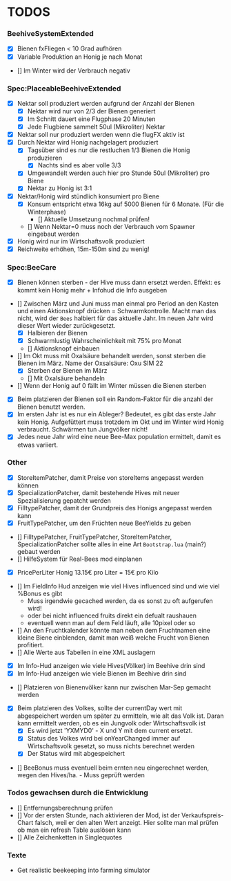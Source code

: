 # TODOS

### BeehiveSystemExtended
- [x] Bienen fxFliegen < 10 Grad aufhören
- [x] Variable Produktion an Honig je nach Monat
- [] Im Winter wird der Verbrauch negativ

### Spec:PlaceableBeehiveExtended
- [x] Nektar soll produziert werden aufgrund der Anzahl der Bienen
    - [x] Nektar wird nur von 2/3 der Bienen generiert
    - [x] Im Schnitt dauert eine Flugphase 20 Minuten
    - [x] Jede Flugbiene sammelt 50ul (Mikroliter) Nektar
- [x] Nektar soll nur produziert werden wenn die flugFX aktiv ist
- [x] Durch Nektar wird Honig nachgelagert produziert
    - [x] Tagsüber sind es nur die restluchen 1/3 Bienen die Honig produzieren
        - [x] Nachts sind es aber volle 3/3
    - [x] Umgewandelt werden auch hier pro Stunde 50ul (Mikroliter) pro Biene
    - [x] Nektar zu Honig ist 3:1
- [x] Nektar/Honig wird stündlich konsumiert pro Biene
    - [x] Konsum entspricht etwa 16kg auf 5000 Bienen für 6 Monate. (Für die Winterphase)
        - [] Aktuelle Umsetzung nochmal prüfen!
    - [] Wenn Nektar=0 muss noch der Verbrauch vom Spawner eingebaut werden
- [x] Honig wird nur im Wirtschaftsvolk produziert
- [x] Reichweite erhöhen, 15m-150m sind zu wenig!

### Spec:BeeCare
- [x] Bienen können sterben - der Hive muss dann ersetzt werden. Effekt: es kommt kein Honig mehr + Infohud die Info ausgeben
- [] Zwischen März und Juni muss man einmal pro Period an den Kasten und einen Aktionsknopf drücken = Schwarmkontrolle. Macht man das nicht, wird der `Bees` halbiert für das aktuelle Jahr. Im neuen Jahr wird dieser Wert wieder zurückgesetzt.
    - [x] Halbieren der Bienen
    - [x] Schwarmlustig Wahrscheinlichkeit mit 75% pro Monat
    - [] Aktionsknopf einbauen
- [] Im Okt muss mit Oxalsäure behandelt werden, sonst sterben die Bienen im März. Name der Oxsalsäure: Oxu SIM 22
    - [x] Sterben der Bienen im März
    - [] Mit Oxalsäure behandeln
- [] Wenn der Honig auf 0 fällt im Winter müssen die Bienen sterben
- [x] Beim platzieren der Bienen soll ein Random-Faktor für die anzahl der Bienen benutzt werden.
- [x] Im ersten Jahr ist es nur ein Ableger? Bedeutet, es gibt das erste Jahr kein Honig. Aufgefüttert muss trotzdem im Okt und im Winter wird Honig verbraucht. Schwärmen tun Jungvölker nicht!
- [x] Jedes neue Jahr wird eine neue Bee-Max population ermittelt, damit es etwas variiert.

### Other
- [x] StoreItemPatcher, damit Preise von storeItems angepasst werden können
- [x] SpecializationPatcher, damit bestehende Hives mit neuer Spezialisierung gepatcht werden
- [x] FilltypePatcher, damit der Grundpreis des Honigs angepasst werden kann
- [x] FruitTypePatcher, um den Früchten neue BeeYields zu geben
- [] FilltypePatcher, FruitTypePatcher, StoreItemPatcher, SpecializationPatcher sollte alles in eine Art `Bootstrap.lua` (main?) gebaut werden
- [] HilfeSystem für Real-Bees mod einplanen
- [x] PricePerLiter Honig 13.15€ pro Liter = 15€ pro Kilo
- [] Im FieldInfo Hud anzeigen wie viel Hives influenced sind und wie viel %Bonus es gibt
	 - Muss irgendwie gecached werden, da es sonst zu oft aufgerufen wird!
	 - oder bei nicht influenced fruits direkt ein defualt raushauen
	 - eventuell wenn man auf dem Feld läuft, alle 10pixel oder so
- [] An den Fruchtkalender könnte man neben dem Fruchtnamen eine kleine Biene einblenden, damit man weiß welche Frucht von Bienen profitiert.
- [] Alle Werte aus Tabellen in eine XML auslagern
- [x] Im Info-Hud anzeigen wie viele Hives(Völker) im Beehive drin sind
- [x] Im Info-Hud anzeigen wie viele Bienen im Beehive drin sind
- [] Platzieren von Bienenvölker kann nur zwischen Mar-Sep gemacht werden
- [x] Beim platzieren des Volkes, sollte der currentDay wert mit abgespeichert werden um später zu ermitteln, wie alt das Volk ist. Daran kann ermittelt werden, ob es ein Jungvolk oder Wirtschaftsvolk ist
    - [x] Es wird jetzt 'YXMYD0' - X und Y mit dem current ersetzt.
    - [x] Status des Volkes wird bei onYearChanged immer auf Wirtschaftsvolk gesetzt, so muss nichts berechnet werden
    - [x] Der Status wird mit abgespeichert
- [] BeeBonus muss eventuell beim ernten neu eingerechnet werden, wegen den Hives/ha. - Muss geprüft werden


### Todos gewachsen durch die Entwicklung
- [] Entfernungsberechnung prüfen
- [] Vor der ersten Stunde, nach aktivieren der Mod, ist der Verkaufspreis-Chart falsch, weil er den alten Wert anzeigt. Hier sollte man mal prüfen ob man ein refresh Table auslösen kann
- [] Alle Zeichenketten in Singlequotes




### Texte
- Get realistic beekeeping into farming simulator